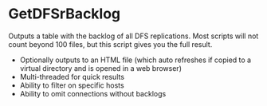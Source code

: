 # GetDFSrBacklog
Outputs a table with the backlog of all DFS replications. Most scripts will not count beyond 100 files, but this script gives you the full result.

- Optionally outputs to an HTML file (which auto refreshes if copied to a virtual directory and is opened in a web browser)
- Multi-threaded for quick results
- Ability to filter on specific hosts
- Ability to omit connections without backlogs
